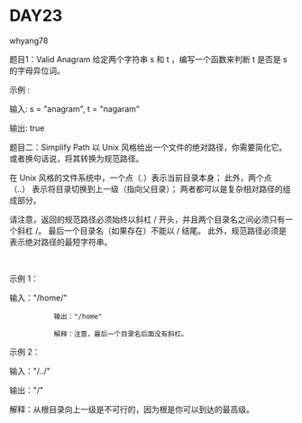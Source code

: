 ﻿# DAY23

whyang78

题目1：Valid Anagram
  给定两个字符串 s 和 t ，编写一个函数来判断 t 是否是 s 的字母异位词。


  示例 :

输入: s = "anagram", t = "nagaram"
          
输出: true



题目二：Simplify Path
  以 Unix 风格给出一个文件的绝对路径，你需要简化它。或者换句话说，将其转换为规范路径。
  

在 Unix 风格的文件系统中，一个点（.）表示当前目录本身；
  此外，两个点 （..） 表示将目录切换到上一级（指向父目录）；
  两者都可以是复杂相对路径的组成部分。 
  

请注意，返回的规范路径必须始终以斜杠 / 开头，并且两个目录名之间必须只有一个斜杠 /。
  最后一个目录名（如果存在）不能以 / 结尾。
  此外，规范路径必须是表示绝对路径的最短字符串。

 



  示例 1：

输入："/home/"

               输出："/home"

               解释：注意，最后一个目录名后面没有斜杠。
  
示例 2：

输入："/../"
               
输出："/"
               
解释：从根目录向上一级是不可行的，因为根是你可以到达的最高级。